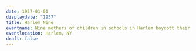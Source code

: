 ```yaml
---
date: 1957-01-01
displaydate: "1957"
title: Harlem Nine
eventname: Nine mothers of children in schools in Harlem boycott their children’s schools because they are segregated. The city attempts to incarcerate the Harlem Nine for their activism.
eventlocation: Harlem, NY
draft: false
---
```

